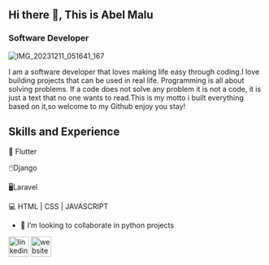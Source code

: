 ## Hi there 👋, This is Abel Malu
### Software Developer 
![IMG_20231211_051641_167](https://github.com/user-attachments/assets/131330b2-47b0-4059-819d-bdb0dba04f17)


 I am a software developer that loves making life easy through coding.I love building projects that can be used in real life. Programming is all about solving problems. If a code does not solve any problem it is not a code, it is just a text that no one wants to read.This is my motto i built everything based on it,so welcome to my Github enjoy you stay!

## Skills and Experience
🐍 Flutter

🖱️Django

🖥️Laravel

💻 HTML | CSS | JAVASCRIPT

- 👯 I’m looking to collaborate in python projects
  



[<img src='https://cdn.jsdelivr.net/npm/simple-icons@3.0.1/icons/linkedin.svg' alt='linkedin' height='40'>]([https://www.linkedin.com/in/https://www.linkedin.com/in/abel-malu-](https://www.linkedin.com/in/abelmalu/))  [<img src='https://cdn.jsdelivr.net/npm/simple-icons@3.0.1/icons/icloud.svg' alt='website' height='40'>](https://abelmalu.up.railway.app/)  
